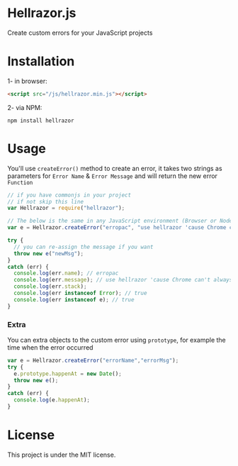 # Hellrazor.js

Create custom errors for your JavaScript projects

# Installation

1- in browser:
```html
<script src="/js/hellrazor.min.js"></script>
```
2- via NPM:
```
npm install hellrazor
```

# Usage
You'll use `createError()` method to create an error, it takes two strings as parameters for `Error Name` & `Error Message` and will return the new error `Function`

```javascript
// if you have commonjs in your project
// if not skip this line
var Hellrazor = require("hellrazor");

// The below is the same in any JavaScript environment (Browser or Node.js)
var e = Hellrazor.createError("erropac", "use hellrazor 'cause Chrome can't always be your savior");

try {
  // you can re-assign the message if you want
  throw new e("newMsg");
}
catch (err) {
  console.log(err.name); // erropac
  console.log(err.message); // use hellrazor 'cause Chrome can't always be your savior
  console.log(err.stack);
  console.log(err instanceof Error); // true
  console.log(err instanceof e); // true
}
```

### Extra

You can extra objects to the custom error using `prototype`, for example the time when the error occurred

```javascript
var e = Hellrazor.createError("errorName","errorMsg");
try {
  e.prototype.happenAt = new Date();
  throw new e();
}
catch (err) {
  console.log(e.happenAt);
}
```

# License
This project is under the MIT license.
